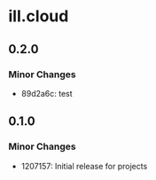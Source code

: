 # ill.cloud

## 0.2.0

### Minor Changes

- 89d2a6c: test

## 0.1.0

### Minor Changes

- 1207157: Initial release for projects
